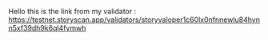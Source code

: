 Hello this is the link from my validator : https://testnet.storyscan.app/validators/storyvaloper1c60lx0nfnnewlu84hynn5xf39dh9k6ql4fymwh
